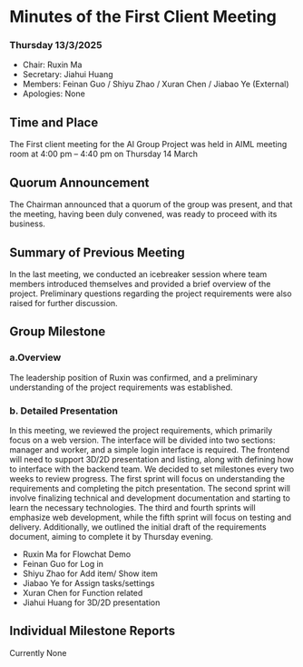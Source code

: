 # Minutes of the First Client Meeting
### Thursday 13/3/2025

- Chair: 		Ruxin Ma
- Secretary: 	Jiahui Huang
- Members: 	Feinan Guo / Shiyu Zhao / Xuran Chen / Jiabao Ye (External)
- Apologies: None

## Time and Place
The First client meeting for the AI Group Project was held in AIML meeting room at 4:00 pm – 4:40 pm on Thursday 14 March

## Quorum Announcement
The Chairman announced that a quorum of the group was present, and that the
meeting, having been duly convened, was ready to proceed with its business.

## Summary of Previous Meeting
In the last meeting, we conducted an icebreaker session where team members introduced themselves and provided a brief overview of the project. Preliminary questions regarding the project requirements were also raised for further discussion.

## Group Milestone
### a.Overview
The leadership position of Ruxin was confirmed, and a preliminary understanding of the project requirements was established.

### b. Detailed Presentation
In this meeting, we reviewed the project requirements, which primarily focus on a web version. The interface will be divided into two sections: manager and worker, and a simple login interface is required. The frontend will need to support 3D/2D presentation and listing, along with defining how to interface with the backend team. We decided to set milestones every two weeks to review progress. The first sprint will focus on understanding the requirements and completing the pitch presentation. The second sprint will involve finalizing technical and development documentation and starting to learn the necessary technologies. The third and fourth sprints will emphasize web development, while the fifth sprint will focus on testing and delivery.
Additionally, we outlined the initial draft of the requirements document, aiming to complete it by Thursday evening.
- Ruxin Ma for Flowchat Demo
- Feinan Guo for Log in 
- Shiyu Zhao for Add item/ Show item
- Jiabao Ye for Assign tasks/settings
- Xuran Chen for Function related
- Jiahui Huang for 3D/2D presentation

## Individual Milestone Reports
Currently None
